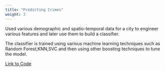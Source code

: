 ```yaml
---
title: "Predicting Crimes"
weight: 3
---
```


Used various demographic and spatio-temporal data for a city to engineer various features and later use them to build a classifier.

The classifier is trained using various machine learning techniques such as Random Forest,KNN,SVC and then using other boosting techniques to tune the model.

[Link to Code](https://github.com/siddhantmaharana/atlanta-crime-prediction)